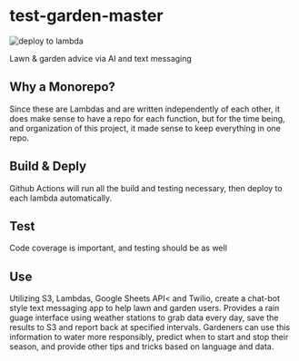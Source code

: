 # test-garden-master
![deploy to lambda](https://github.com/shawnstrickland/test-garden-master/workflows/deploy%20to%20lambda/badge.svg)

Lawn & garden advice via AI and text messaging

## Why a Monorepo?
Since these are Lambdas and are written independently of each other, it does make sense to have a repo for each function, but for the time being, and organization of this project, it made sense to keep everything in one repo.

## Build & Deply
Github Actions will run all the build and testing necessary, then deploy to each lambda automatically.

## Test
Code coverage is important, and testing should be as well

## Use
Utilizing S3, Lambdas, Google Sheets API< and Twilio, create a chat-bot style text messaging app to help lawn and garden users.
Provides a rain guage interface using weather stations to grab data every day, save the results to S3 and report back at specified intervals. Gardeners can use this information to water more responsibly, predict when to start and stop their season, and provide other tips and tricks based on language and data.
